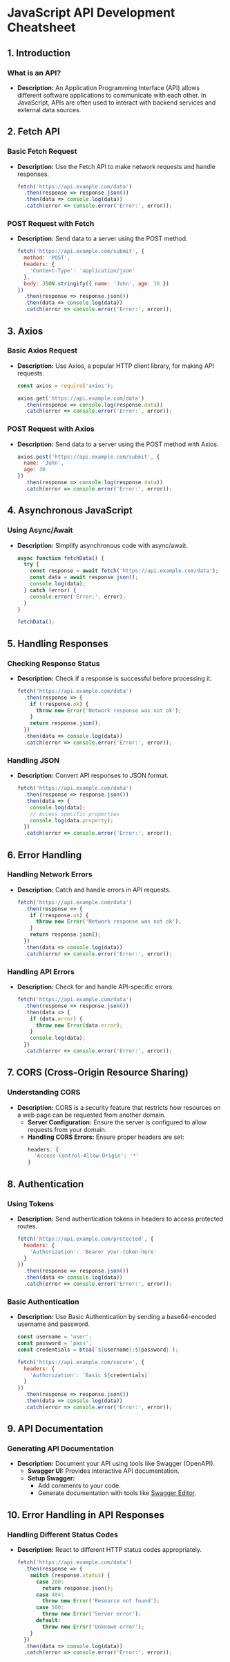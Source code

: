 # **JavaScript API Development Cheatsheet**

## **1. Introduction**

### **What is an API?**
- **Description:** An Application Programming Interface (API) allows different software applications to communicate with each other. In JavaScript, APIs are often used to interact with backend services and external data sources.

## **2. Fetch API**

### **Basic Fetch Request**
- **Description:** Use the Fetch API to make network requests and handle responses.
  ```javascript
  fetch('https://api.example.com/data')
    .then(response => response.json())
    .then(data => console.log(data))
    .catch(error => console.error('Error:', error));
  ```

### **POST Request with Fetch**
- **Description:** Send data to a server using the POST method.
  ```javascript
  fetch('https://api.example.com/submit', {
    method: 'POST',
    headers: {
      'Content-Type': 'application/json'
    },
    body: JSON.stringify({ name: 'John', age: 30 })
  })
    .then(response => response.json())
    .then(data => console.log(data))
    .catch(error => console.error('Error:', error));
  ```

## **3. Axios**

### **Basic Axios Request**
- **Description:** Use Axios, a popular HTTP client library, for making API requests.
  ```javascript
  const axios = require('axios');

  axios.get('https://api.example.com/data')
    .then(response => console.log(response.data))
    .catch(error => console.error('Error:', error));
  ```

### **POST Request with Axios**
- **Description:** Send data to a server using the POST method with Axios.
  ```javascript
  axios.post('https://api.example.com/submit', {
    name: 'John',
    age: 30
  })
    .then(response => console.log(response.data))
    .catch(error => console.error('Error:', error));
  ```

## **4. Asynchronous JavaScript**

### **Using Async/Await**
- **Description:** Simplify asynchronous code with async/await.
  ```javascript
  async function fetchData() {
    try {
      const response = await fetch('https://api.example.com/data');
      const data = await response.json();
      console.log(data);
    } catch (error) {
      console.error('Error:', error);
    }
  }

  fetchData();
  ```

## **5. Handling Responses**

### **Checking Response Status**
- **Description:** Check if a response is successful before processing it.
  ```javascript
  fetch('https://api.example.com/data')
    .then(response => {
      if (!response.ok) {
        throw new Error('Network response was not ok');
      }
      return response.json();
    })
    .then(data => console.log(data))
    .catch(error => console.error('Error:', error));
  ```

### **Handling JSON**
- **Description:** Convert API responses to JSON format.
  ```javascript
  fetch('https://api.example.com/data')
    .then(response => response.json())
    .then(data => {
      console.log(data);
      // Access specific properties
      console.log(data.property);
    })
    .catch(error => console.error('Error:', error));
  ```

## **6. Error Handling**

### **Handling Network Errors**
- **Description:** Catch and handle errors in API requests.
  ```javascript
  fetch('https://api.example.com/data')
    .then(response => {
      if (!response.ok) {
        throw new Error('Network response was not ok');
      }
      return response.json();
    })
    .then(data => console.log(data))
    .catch(error => console.error('Error:', error));
  ```

### **Handling API Errors**
- **Description:** Check for and handle API-specific errors.
  ```javascript
  fetch('https://api.example.com/data')
    .then(response => response.json())
    .then(data => {
      if (data.error) {
        throw new Error(data.error);
      }
      console.log(data);
    })
    .catch(error => console.error('Error:', error));
  ```

## **7. CORS (Cross-Origin Resource Sharing)**

### **Understanding CORS**
- **Description:** CORS is a security feature that restricts how resources on a web page can be requested from another domain.
  - **Server Configuration:** Ensure the server is configured to allow requests from your domain.
  - **Handling CORS Errors:** Ensure proper headers are set:
    ```javascript
    headers: {
      'Access-Control-Allow-Origin': '*'
    }
    ```

## **8. Authentication**

### **Using Tokens**
- **Description:** Send authentication tokens in headers to access protected routes.
  ```javascript
  fetch('https://api.example.com/protected', {
    headers: {
      'Authorization': 'Bearer your-token-here'
    }
  })
    .then(response => response.json())
    .then(data => console.log(data))
    .catch(error => console.error('Error:', error));
  ```

### **Basic Authentication**
- **Description:** Use Basic Authentication by sending a base64-encoded username and password.
  ```javascript
  const username = 'user';
  const password = 'pass';
  const credentials = btoa(`${username}:${password}`);

  fetch('https://api.example.com/secure', {
    headers: {
      'Authorization': `Basic ${credentials}`
    }
  })
    .then(response => response.json())
    .then(data => console.log(data))
    .catch(error => console.error('Error:', error));
  ```

## **9. API Documentation**

### **Generating API Documentation**
- **Description:** Document your API using tools like Swagger (OpenAPI).
  - **Swagger UI:** Provides interactive API documentation.
  - **Setup Swagger:** 
    - Add comments to your code.
    - Generate documentation with tools like [Swagger Editor](https://editor.swagger.io/).

## **10. Error Handling in API Responses**

### **Handling Different Status Codes**
- **Description:** React to different HTTP status codes appropriately.
  ```javascript
  fetch('https://api.example.com/data')
    .then(response => {
      switch (response.status) {
        case 200:
          return response.json();
        case 404:
          throw new Error('Resource not found');
        case 500:
          throw new Error('Server error');
        default:
          throw new Error('Unknown error');
      }
    })
    .then(data => console.log(data))
    .catch(error => console.error('Error:', error));
  ```